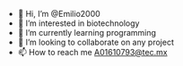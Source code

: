 - 👋 Hi, I’m @Emilio2000
- 👀 I’m interested in biotechnology
- 🌱 I’m currently learning programming
- 💞️ I’m looking to collaborate on any project
- 📫 How to reach me A01610793@tec.mx

<!---
EmilioLeivaGonzalez/EmilioLeivaGonzalez is a ✨ special ✨ repository because its `README.md` (this file) appears on your GitHub profile.
You can click the Preview link to take a look at your changes.
--->
